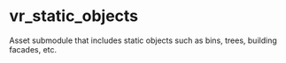 # vr_static_objects
Asset submodule that includes static objects such as bins, trees, building facades, etc.

